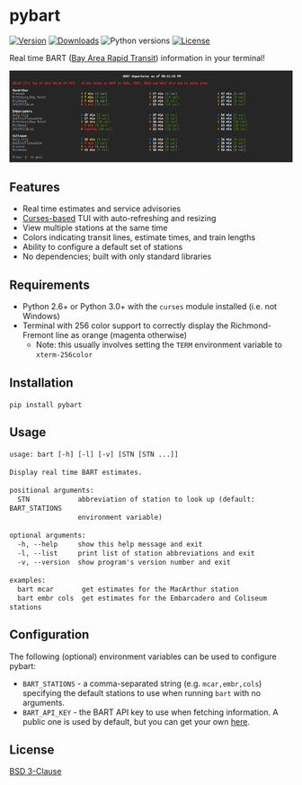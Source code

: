 # pybart
[![Version](https://img.shields.io/pypi/v/pybart.svg)](https://pypi.python.org/pypi/pybart)
[![Downloads](https://img.shields.io/pypi/dm/pybart.svg)](https://pypi.python.org/pypi/pybart)
![Python versions](https://img.shields.io/pypi/pyversions/pybart.svg)
[![License](https://img.shields.io/pypi/l/pybart.svg)](LICENSE)

Real time BART ([Bay Area Rapid Transit](https://www.bart.gov/)) information
in your terminal!

![Screenshot](screenshot.png)

## Features
- Real time estimates and service advisories
- [Curses-based](https://en.wikipedia.org/wiki/Curses_(programming_library))
  TUI with auto-refreshing and resizing
- View multiple stations at the same time
- Colors indicating transit lines, estimate times, and train lengths
- Ability to configure a default set of stations
- No dependencies; built with only standard libraries

## Requirements
- Python 2.6+ or Python 3.0+ with the `curses` module installed (i.e. not
  Windows)
- Terminal with 256 color support to correctly display the Richmond-Fremont
  line as orange (magenta otherwise)
  - Note: this usually involves setting the `TERM` environment variable to
    `xterm-256color`

## Installation
`pip install pybart`

## Usage
    usage: bart [-h] [-l] [-v] [STN [STN ...]]

    Display real time BART estimates.

    positional arguments:
      STN            abbreviation of station to look up (default: BART_STATIONS
                     environment variable)

    optional arguments:
      -h, --help     show this help message and exit
      -l, --list     print list of station abbreviations and exit
      -v, --version  show program's version number and exit

    examples:
      bart mcar       get estimates for the MacArthur station
      bart embr cols  get estimates for the Embarcadero and Coliseum stations

## Configuration
The following (optional) environment variables can be used to configure pybart:

- `BART_STATIONS` - a comma-separated string (e.g. `mcar,embr,cols`) specifying
  the default stations to use when running `bart` with no arguments.
- `BART_API_KEY` - the BART API key to use when fetching information. A public
  one is used by default, but you can get your own
  [here](http://api.bart.gov/api/register.aspx).

## License
[BSD 3-Clause](https://opensource.org/licenses/BSD-3-Clause)
